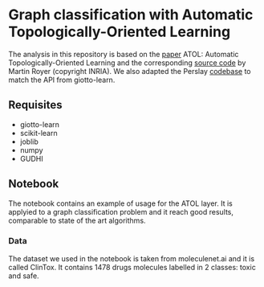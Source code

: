 # Graph classification with Automatic Topologically-Oriented Learning

The analysis in this repository is based on the [paper](https://arxiv.org/pdf/1909.13472.pdf) ATOL: Automatic Topologically-Oriented Learning and the corresponding [source code](https://github.com/martinroyer/atol) by Martin Royer (copyright INRIA). We also adapted the Perslay [codebase](https://github.com/MathieuCarriere/perslay) to match the API from giotto-learn.


## Requisites
  * giotto-learn
  * scikit-learn
  * joblib
  * numpy
  * GUDHI
 
 ## Notebook
 The notebook contains an example of usage for the ATOL layer. It is applyied 
 to a graph classification problem and it reach good results, comparable to 
 state of the art algorithms. 
 
 ### Data
 The dataset we used in the notebook is taken from moleculenet.ai 
 and it is called ClinTox. It contains 1478 drugs molecules labelled in 2 classes: 
 toxic and safe.
